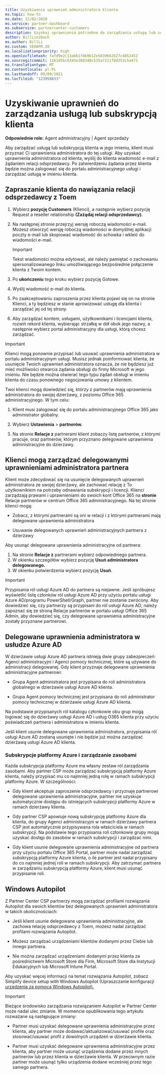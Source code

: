 ```yaml
---
title: Uzyskiwanie uprawnień administratora klienta
ms.topic: how-to
ms.date: 12/02/2020
ms.service: partner-dashboard
ms.subservice: partnercenter-customers
description: Uzyskaj uprawnienia potrzebne do zarządzania usługą lub subskrypcją klienta w jego imieniu. Dowiedz się, w jaki sposób uprawnienia są udzielane, odwoływały się i zarządzane.
author: BillLinzbach
ms.author: BillLi
ms.custom: SEOAPR.20
ms.localizationpriority: high
ms.openlocfilehash: fafd9e2c13abb1f4b9b12e5839662b27c4852452
ms.sourcegitcommit: 1161d5bcb345e368348c535a7211f0d353c5a471
ms.translationtype: MT
ms.contentlocale: pl-PL
ms.lasthandoff: 09/09/2021
ms.locfileid: "123958833"
---
```

# <a name="obtain-permissions-to-manage-a-customers-service-or-subscription"></a>Uzyskiwanie uprawnień do zarządzania usługą lub subskrypcją klienta

**Odpowiednie role:** Agent administracyjny | Agent sprzedaży

Aby zarządzać usługą lub subskrypcją klienta w jego imieniu, klient musi przyznać Ci uprawnienia administratora do tej usługi. Aby uzyskać uprawnienia administratora od klienta, wyślij do klienta wiadomość e-mail z żądaniem relacji odsprzedawcy. Po zatwierdzeniu żądania przez klienta będzie można zalogować się do portalu administracyjnego usługi i zarządzać usługą w imieniu klienta. 

## <a name="invite-a-customer-to-establish-a-reseller-relationship-with-you"></a>Zapraszanie klienta do nawiązania relacji odsprzedawcy z Toem

1.  Wybierz **pozycję Customers** (Klienci), a następnie wybierz pozycję Request a reseller relationship **(Zażądaj relacji odsprzedawcy).**

2.  Na następnej stronie przejrzyj wersję roboczą wiadomości e-mail. Możesz otworzyć wersję roboczą wiadomości w domyślnej aplikacji poczty e-mail lub skopiować wiadomość do schowka i wkleić do wiadomości e-mail. 

    >[!IMPORTANT]
    >Tekst wiadomości można edytować, ale należy pamiętać o zachowaniu spersonalizowanego linku umożliwiającego bezpośrednie połączenie klienta z Twoim kontem. 
    
3.  Po **ukończeniu** tego kroku wybierz pozycję Gotowe.

4.  Wyślij wiadomość e-mail do klienta.

5.  Po zaakceptowaniu zaproszenia przez klienta pojawi się  on na stronie Klienci, a ty będziesz w stanie aprowizować usługę dla klienta i zarządzać jej od tej strony.

6.  Aby zarządzać kontem, usługami, użytkownikami i licencjami klienta, rozwiń rekord klienta, wybierając strzałkę w dół obok jego nazwy, a następnie wybierz portal administracyjny dla usługi, którą chcesz zarządzać.

>[!IMPORTANT]  
>Klienci mogą ponownie przypisać lub usuwać uprawnienia administratora w portalu administracyjnym usługi. Musisz jednak poinformować klienta, że usunięcie Twoich uprawnień administratora oznacza, że nie będziesz już mieć możliwości otwarcia żądania obsługi do firmy Microsoft w jego imieniu. Nie będzie można otwierać tego typu żądań obsługi w imieniu klienta do czasu ponownego negocjowania umowy z klientem.

Twoi klienci mogą dowiedzieć się, którzy z partnerów mają uprawnienia administratora do swojej dzierżawy, z poziomu Office 365 administracyjnego. W tym celu:

1. Klient musi zalogować się do portalu administracyjnego Office 365 jako administrator globalny.

2. Wybierz **Ustawienia**  >  **partnerów.**

3. Na stronie **Relacje z** partnerami klient zobaczy listę partnerów, z którymi pracuje, oraz partnerów, którym przyznano delegowane uprawnienia administracyjne do dzierżawy.

## <a name="customers-can-manage-a-partners-delegated-admin-privileges"></a>Klienci mogą zarządzać delegowanymi uprawnieniami administratora partnera 

Klient może zdecydować się na usunięcie delegowanych uprawnień administratora ze swojej dzierżawy, ale zachować relację z To użytkownikiem na potrzeby odnawiania subskrypcji i licencji. Klienci zarządzają prawami i uprawnieniami do swoich kont Office 365 na **stronie** Relacje partnerów w centrum Office 365 administracyjnego. Na tej stronie klienci mogą:

- Zobacz, z którymi partnerami są oni w relacji i z którymi partnerami mają delegowane uprawnienia administratora

- Usuwanie delegowanych uprawnień administracyjnych partnera z dzierżawy

Aby usunąć delegowane uprawnienia administracyjne od partnera:

1. Na stronie **Relacje z** partnerami wybierz odpowiedniego partnera.
2. W okienku szczegółów wybierz pozycję **Usuń administratora delegowanego.**
3. W okienku potwierdzenia wybierz pozycję **Usuń**.

>[!IMPORTANT]  
>Przypisania ról usługi Azure AD do partnera są niejawne. Jeśli spróbujesz wyświetlić listę członków ról usługi Azure AD przy użyciu portalu usługi Azure AD/programu PowerShell/Graph, partner nie zostanie zwrócony. Aby dowiedzieć się, czy partnerzy są przypisani do ról usługi Azure AD, należy zapoznać się ze stroną Relacje partnerów w portalu usługi Office 365 Admin, aby dowiedzieć się, czy delegowane uprawnienia administracyjne zostały przyznane partnerowi.

## <a name="delegated-admin-privileges-in-azure-ad"></a>Delegowane uprawnienia administratora w usłudze Azure AD 

W dzierżawie usługi Azure AD partnera istnieją dwie grupy zabezpieczeń: Agenci administracyjni i Agenci pomocy technicznej, które są używane do administracji delegowanej. Gdy klient przyznaje delegowane uprawnienia administracyjne partnerowi:

- Grupa Agent administratora jest przypisana do roli administratora globalnego w dzierżawie usługi Azure AD klienta.

- Grupa Agent pomocy technicznej jest przypisana do roli administrator pomocy technicznej w dzierżawie usługi Azure AD klienta.

Na podstawie przypisanych ról katalogu członkowie obu grup mogą logować się do dzierżawy usługi Azure AD i usług O365 klienta przy użyciu poświadczeń partnera i administratora w imieniu klienta.

Jeśli klient usunie delegowane uprawnienia administratora, przypisania ról usługi Azure AD zostaną usunięte i nie będzie już można zarządzać dzierżawą usługi Azure AD klienta.

### <a name="azure-subscriptions-and-resource-management"></a>Subskrypcje platformy Azure i zarządzanie zasobami

Każda subskrypcja platformy Azure ma własny zestaw ról zarządzania zasobami. Aby partner CSP może zarządzać subskrypcją platformy Azure klienta, należy przypisać mu co najmniej jedną rolę w ramach subskrypcji platformy Azure. W szczególności:

- Gdy klient akceptuje zaproszenie odsprzedawcy i przyznaje partnerowi delegowane uprawnienia administracyjne, partner nie uzyskuje automatycznie dostępu do istniejących subskrypcji platformy Azure w ramach dzierżawy klienta.

- Gdy partner CSP apowiuje nową subskrypcję platformy Azure dla klienta, do grupy Agenci administracyjni w ramach dzierżawy partnera CSP jest automatycznie przypisywana rola właściciela w ramach subskrypcji. Na podstawie tego przypisania roli członkowie grupy mogą uzyskać dostęp do zasobów w ramach subskrypcji i zarządzać nimi.

- Gdy klient usunie delegowane uprawnienia administracyjne od partnera przy użyciu portalu Office 365 Portal, partner może nadal zarządzać subskrypcją platformy Azure klienta, o ile partner jest nadal przypisany do co najmniej jednej roli w ramach subskrypcji. Aby zatrzymać partnera w zarządzaniu subskrypcją platformy Azure, klient musi usunąć przypisanie roli.

## <a name="windows-autopilot"></a>Windows Autopilot

Z Partner Center CSP partnerzy mogą zarządzać profilami rozwiązania Autopilot dla swoich klientów bez delegowanych uprawnień administratora w takich okolicznościach: 

- Jeśli klient usunie delegowane uprawnienia administracyjne, ale zachowa relację odsprzedawcy z Toem, możesz nadal zarządzać profilami rozwiązania Autopilot.

- Możesz zarządzać urządzeniami klientów dodanymi przez Ciebie lub innego partnera. 

- Nie można zarządzać urządzeniami dodanymi przez klienta za pośrednictwem Microsoft Store dla Firm, Microsoft Store dla Instytucji Edukacyjnych lub Microsoft Intune Portal.

Aby uzyskać więcej informacji na temat rozwiązania Autopilot, zobacz Simplify device setup with Windows Autopilot (Upraszczanie konfiguracji [urządzenia za pomocą Windows Autopilot).](autopilot.md)

>[!IMPORTANT]  
>Bieżące środowisko zarządzania rozwiązaniem Autopilot w Partner Center może nadal ulec zmianie. W momencie opublikowania tego artykułu rozważane są następujące zmiany:

- Partner musi uzyskać delegowane uprawnienia administracyjne przez klienta, aby partner może dodawać/aktualizować/usuwać profile oraz stosować/usuwać profil z dowolnych urządzeń w dzierżawie klienta.

- Partner musi uzyskać delegowane uprawnienia administracyjne przez klienta, aby partner może usunąć urządzenia dodane przez innych partnerów lub przez klienta w dzierżawie klienta. W przeciwnym razie partner może usunąć tylko urządzenia dodane wcześniej przez tego samego partnera.
